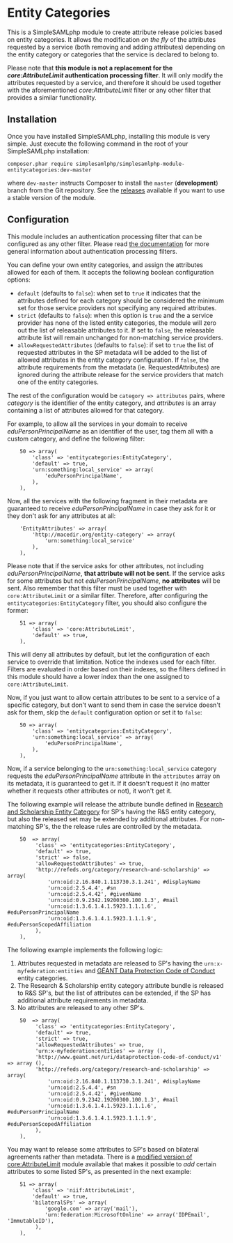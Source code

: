 Entity Categories
=================

This is a SimpleSAMLphp module to create attribute release policies based on entity categories. It allows the modification _on the fly_ of the attributes requested by a service (both removing and adding attributes) depending on the entity category or categories that the service is declared to belong to.

Please note that **this module is not a replacement for the _core:AttributeLimit_ authentication processing filter**. It will only modify the attributes requested by a service, and therefore it should be used together with the aforementioned _core:AttributeLimit_ filter or any other filter that provides a similar functionality.

Installation
------------

Once you have installed SimpleSAMLphp, installing this module is very simple. Just execute the following
command in the root of your SimpleSAMLphp installation:

```
composer.phar require simplesamlphp/simplesamlphp-module-entitycategories:dev-master
```

where `dev-master` instructs Composer to install the `master` (**development**) branch from the Git repository. See the [releases](https://github.com/simplesamlphp/simplesamlphp-module-entitycategories/releases) available if you want to use a stable version of the module.

Configuration
-------------

This module includes an authentication processing filter that can be configured as any other filter. Please read [the documentation](https://simplesamlphp.org/docs/stable/simplesamlphp-authproc) for more general information about authentication processing filters.

You can define your own entity categories, and assign the attributes allowed for each of them. It accepts the following boolean configuration options:

* `default` (defaults to `false`): when set to `true` it indicates that the attributes defined for each category should be considered the minimum set for those service providers not specifying any required attributes.
* `strict` (defaults to `false`): when this option is `true` and the a service provider has none of the listed entity categories, the module will zero out the list of releasable attributes to it. If set to `false`, the releasable attribute list will remain unchanged for non-matching service providers.
* `allowRequestedAttributes` (defaults to `false`): if set to `true` the list of requested attributes in the SP metadata will be added to the list of allowed attributes in the entity category configuration. If `false`, the attribute requirements from the metadata (ie. RequestedAttributes) are ignored during the attribute release for the service providers that match one of the entity categories.

The rest of the configuration would be `category => attributes` pairs, where *category* is the identifier of the entity category, and *attributes* is an array containing a list of attributes allowed for that category.

For example, to allow all the services in your domain to receive *eduPersonPrincipalName* as an identifier of the user, tag them all with a custom category, and define the following filter:
```
    50 => array(
        'class' => 'entitycategories:EntityCategory',
        'default' => true,
        'urn:something:local_service' => array(
            'eduPersonPrincipalName',
        ),
    ),
```

Now, all the services with the following fragment in their metadata are guaranteed to receive *eduPersonPrincipalName* in case they ask for it or they don't ask for any attributes at all:

```
    'EntityAttributes' => array(
        'http://macedir.org/entity-category' => array(
            'urn:something:local_service'
        ),
    ),
```

Please note that if the service asks for other attributes, not including *eduPersonPrincipalName*, **that attribute will not be sent**. If the service asks for some attributes but not *eduPersonPrincipalName*, **no attributes** will be sent. Also remember that this filter must be used together with `core:AttributeLimit` or a similar filter. Therefore, after configuring the `entitycategories:EntityCategory` filter, you should also configure the former:

```
    51 => array(
        'class' => 'core:AttributeLimit',
        'default' => true,
    ),
```

This will deny all attributes by default, but let the configuration of each service to override that limitation. Notice the indexes used for each filter. Filters are evaluated in order based on their indexes, so the filters defined in this module should have a lower index than the one assigned to `core:AttributeLimit`.

Now, if you just want to allow certain attributes to be sent to a service of a specific category, but don't want to send them in case the service doesn't ask for them, skip the `default` configuration option or set it to `false`:

```
    50 => array(
        'class' => 'entitycategories:EntityCategory',
        'urn:something:local_service' => array(
            'eduPersonPrincipalName',
        ),
    ),
```

Now, if a service belonging to the `urn:something:local_service` category requests the *eduPersonPrincipalName* attribute in the `attributes` array on its metadata, it is guaranteed to get it. If it doesn't request it (no matter whether it requests other attributes or not), it won't get it.

The following example will release the attribute bundle defined in [Research and Scholarship Entity Category](https://refeds.org/category/research-and-scholarship) for SP's having the R&S entity category, but also the released set may be extended by additional attributes. For non-matching SP's, the the release rules are controlled by the metadata.

```
    50  => array(
         'class' => 'entitycategories:EntityCategory',
         'default' => true,
         'strict' => false,
         'allowRequestedAttributes' => true,
         'http://refeds.org/category/research-and-scholarship' => array(
             'urn:oid:2.16.840.1.113730.3.1.241', #displayName
             'urn:oid:2.5.4.4', #sn
             'urn:oid:2.5.4.42', #givenName
             'urn:oid:0.9.2342.19200300.100.1.3', #mail
             'urn:oid:1.3.6.1.4.1.5923.1.1.1.6', #eduPersonPrincipalName
             'urn:oid:1.3.6.1.4.1.5923.1.1.1.9', #eduPersonScopedAffiliation
         ),
    ),
```

The following example implements the following logic:

1. Attributes requested in metadata are released to SP's having the `urn:x-myfederation:entities` and [GÉANT Data Protection Code of Conduct](http://www.geant.net/uri/dataprotection-code-of-conduct/v1) entity categories.
2. The Research & Scholarship entity category attribute bundle is released to R&S SP's, but the list of attributes can be extended, if the SP has additional attribute requirements in metadata.
3. No attributes are released to any other SP's.

```
    50  => array(
         'class' => 'entitycategories:EntityCategory',
         'default' => true,
         'strict' => true,
         'allowRequestedAttributes' => true,
         'urn:x-myfederation:entities' => array (),
         'http://www.geant.net/uri/dataprotection-code-of-conduct/v1' => array (),
         'http://refeds.org/category/research-and-scholarship' => array(
             'urn:oid:2.16.840.1.113730.3.1.241', #displayName
             'urn:oid:2.5.4.4', #sn
             'urn:oid:2.5.4.42', #givenName
             'urn:oid:0.9.2342.19200300.100.1.3', #mail
             'urn:oid:1.3.6.1.4.1.5923.1.1.1.6', #eduPersonPrincipalName
             'urn:oid:1.3.6.1.4.1.5923.1.1.1.9', #eduPersonScopedAffiliation
         ),
    ),
```

You may want to release some attributes to SP's based on bilateral agreements rather than metadata. There is a [modified version of core:AttributeLimit](https://github.com/NIIF/simplesamlphp-module-attributelimit) module available that makes it possible to *add* certain attributes to some listed SP's, as presented in the next example:

```
    51 => array(
        'class' => 'niif:AttributeLimit',
        'default' => true,
        'bilateralSPs' => array(
            'google.com' => array('mail'),
            'urn:federation:MicrosoftOnline' => array('IDPEmail', 'ImmutableID'),
         ),
    ),
```
